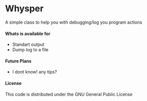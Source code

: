 Whysper
=====

A simple class to help you with debugging/log you program actions

#### Whats is available for

- Standart output
- Dump log to a file

#### Future Plans

- I dont know! any tips?

#### License

This code is distributed under the GNU General Public License
